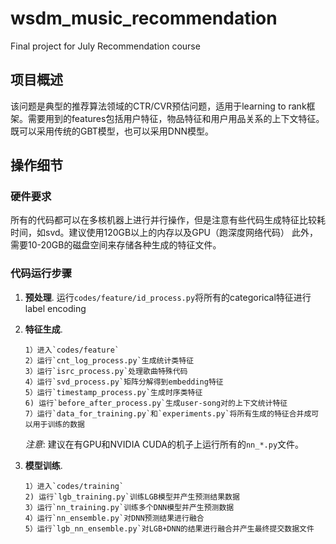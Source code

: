 # wsdm_music_recommendation
Final project for July Recommendation course

## 项目概述

该问题是典型的推荐算法领域的CTR/CVR预估问题，适用于learning to rank框架。需要用到的features包括用户特征，物品特征和用户用品关系的上下文特征。
既可以采用传统的GBT模型，也可以采用DNN模型。


## 操作细节


### 硬件要求
所有的代码都可以在多核机器上进行并行操作，但是注意有些代码生成特征比较耗时间，如svd。建议使用120GB以上的内存以及GPU（跑深度网络代码）
此外，需要10-20GB的磁盘空间来存储各种生成的特征文件。


### 代码运行步骤
1. **预处理**.
    运行`codes/feature/id_process.py`将所有的categorical特征进行label encoding

2. **特征生成**.
	```
    1）进入`codes/feature`
    2）运行`cnt_log_process.py`生成统计类特征
    3）运行`isrc_process.py`处理歌曲特殊代码
    4）运行`svd_process.py`矩阵分解得到embedding特征
    5）运行`timestamp_process.py`生成时序类特征
    6) 运行`before_after_process.py`生成user-song对的上下文统计特征
    7）运行`data_for_training.py`和`experiments.py`将所有生成的特征合并成可以用于训练的数据
    ```
    
    *注意*: 建议在有GPU和NVIDIA CUDA的机子上运行所有的`nn_*.py`文件。
    
3. **模型训练**.
	```
	1）进入`codes/training`
	2) 运行`lgb_training.py`训练LGB模型并产生预测结果数据
	3）运行`nn_training.py`训练多个DNN模型并产生预测数据
	4）运行`nn_ensemble.py`对DNN预测结果进行融合
	5）运行`lgb_nn_ensemble.py`对LGB+DNN的结果进行融合并产生最终提交数据文件
	```
